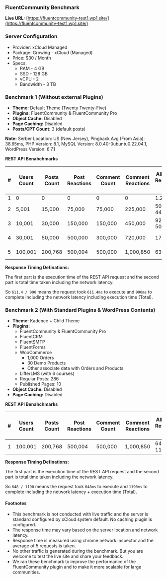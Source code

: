 ### FluentCommunity Benchmark

**Live URL:** [https://fluentcommunity-test1.wp1.site/](https://fluentcommunity-test1.wp1.site/)

### Server Configuration
- Provider: xCloud Managed
- Package: Growing - xCloud (Managed)
- Price: $30 / Month
- Specs: 
  - RAM - 4 GB
  - SSD - 128 GB
  - vCPU - 2
  - Bandwidth - 3 TB


### Benchmark 1 (Without external Plugins)
- **Theme:** Default Theme (Twenty Twenty-Five)
- **Plugins:** FluentCommunity & FluentCommunity Pro
- **Object Cache:** Disabled
- **Page Caching:** Disabled
- **Posts/CPT Count:** 3 (default posts)

**Note:** Serber Location: US (New Jersey), Pingback Avg (From Asia): 38.65ms, PHP Version: 8.1, MySQL Version: 8.0.40-0ubuntu0.22.04.1, WordPress Version: 6.7.1

**REST API Benahchmarks**

| # | Users Count | Posts Count | Post Reactions | Comment Count | Comment Reactions | All Feeds Response (ms) | Space Posts Response (ms) | Members Index Response (ms) |
|---|-------------|-------------|----------------|---------------|-------------------|-------------------------|---------------------------|---------------------------|
| 1 | 0           | 0           | 0              | 0             | 0                 | 1.2 / 360               | 1.7 / 328                 | 1.3 / 344                 |
| 2 | 5,001       | 15,000      | 75,000         | 75,000        | 225,000           | 50.6 / 448              | 49.8 / 482                | 12.1 / 405                |
| 3 | 10,001      | 30,000      | 150,000        | 150,000       | 450,000           | 92.6 / 501              | 60.1 / 754                | 21.8 / 425                |
| 4 | 30,001      | 50,000      | 500,000        | 300,000       | 720,000           | 175 / 600               | 126.1 / 563               | 61.0 / 547                |
| 5 | 100,001     | 200,768     | 500,004        | 500,000       | 1,000,850         | 637 / 995               | 611.4 / 990               | 311.0 / 657               |

**Response Timing Definations:**

The first part is the execution time of the REST API request and the second part is total time taken including the network latency.

So `611.4 / 990` means the request took `611.4ms` to execute and `990ms` to complete including the network latency including execution time (Total).


### Benchmark 2 (With Standard Plugins & WordPress Contents)
- **Theme:** Kadence + Child Theme
- **Plugins:** 
  - FluentCommunity & FluentCommunity Pro
  - FluentCRM
  - FluentSMTP
  - FluentForms
  - WooCommerce
    - 1,000 Orders
    - 30 Demo Products
    - Other associate data with Orders and Products
  - LifterLMS (with 6 courses)
  - Regular Posts: 286
  - Published Pages: 10
- **Object Cache:** Disabled
- **Page Caching:** Disabled

**REST API Benahchmarks**

| # | Users Count | Posts Count | Post Reactions | Comment Count | Comment Reactions | All Feeds Response (ms) | Space Posts Response (ms) | Members Index Response (ms) |
|---|-------------|-------------|----------------|---------------|-------------------|-------------------------|---------------------------|-----------------------------|
| 1 | 100,001     | 200,768     | 500,004        | 500,000       | 1,000,850         | 648 / 1190              | 577 / 1050                | 200.1 / 711                 |

**Response Timing Definations:**

The first part is the execution time of the REST API request and the second part is total time taken including the network latency.

So `648 / 1190` means the request took `648ms` to execute and `1190ms` to complete including the network latency + execution time (Total).


#### Footnotes
- This benchmark is not conducted with live traffic and the server is standard configured by xCloud system default. No caching plugin is configured.
- The response time may vary based on the server location and network latency.
- Response time is measured using chrome network inspector and the average of 5 requests is taken.
- No other traffic is generated during the benchmark. But you are welcome to test the live site and share your feedback.
- We ran these benchmark to improve the performance of the FluentCommunity plugin and to make it more scalable for large communities.
